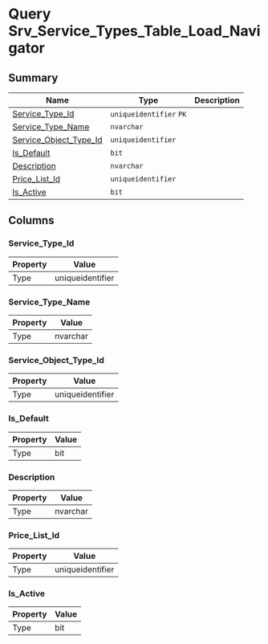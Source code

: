 # Query Srv_Service_Types_Table_Load_Navigator


## Summary

| Name | Type | Description |
| - | - | --- |
|[Service_Type_Id](#service_type_id)|`uniqueidentifier` `PK`||
|[Service_Type_Name](#service_type_name)|`nvarchar` ||
|[Service_Object_Type_Id](#service_object_type_id)|`uniqueidentifier` ||
|[Is_Default](#is_default)|`bit` ||
|[Description](#description)|`nvarchar` ||
|[Price_List_Id](#price_list_id)|`uniqueidentifier` ||
|[Is_Active](#is_active)|`bit` ||

## Columns

### Service_Type_Id

| Property | Value |
| - | - |
|Type|uniqueidentifier|

### Service_Type_Name

| Property | Value |
| - | - |
|Type|nvarchar|

### Service_Object_Type_Id

| Property | Value |
| - | - |
|Type|uniqueidentifier|

### Is_Default

| Property | Value |
| - | - |
|Type|bit|

### Description

| Property | Value |
| - | - |
|Type|nvarchar|

### Price_List_Id

| Property | Value |
| - | - |
|Type|uniqueidentifier|

### Is_Active

| Property | Value |
| - | - |
|Type|bit|


